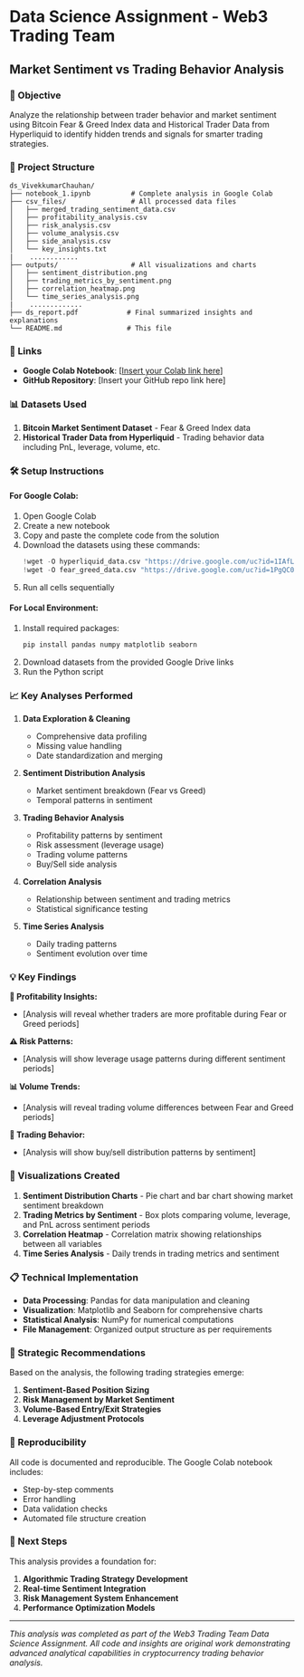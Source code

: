 # Data Science Assignment - Web3 Trading Team
## Market Sentiment vs Trading Behavior Analysis

### 🎯 Objective
Analyze the relationship between trader behavior and market sentiment using Bitcoin Fear & Greed Index data and Historical Trader Data from Hyperliquid to identify hidden trends and signals for smarter trading strategies.

### 📁 Project Structure
```
ds_VivekkumarChauhan/
├── notebook_1.ipynb          # Complete analysis in Google Colab
├── csv_files/                # All processed data files
│   ├── merged_trading_sentiment_data.csv
│   ├── profitability_analysis.csv
│   ├── risk_analysis.csv
│   ├── volume_analysis.csv
│   ├── side_analysis.csv
│   └── key_insights.txt
|    ............
├── outputs/                  # All visualizations and charts
│   ├── sentiment_distribution.png
│   ├── trading_metrics_by_sentiment.png
│   ├── correlation_heatmap.png
│   └── time_series_analysis.png
|    .............
├── ds_report.pdf            # Final summarized insights and explanations
└── README.md                # This file
```

### 🔗 Links
- **Google Colab Notebook**: [[Insert your Colab link here](https://colab.research.google.com/drive/166oMvDSDVvyPyyU67-IFdcHcwcTa0wE4?usp=sharing)]
- **GitHub Repository**: [Insert your GitHub repo link here]

### 📊 Datasets Used
1. **Bitcoin Market Sentiment Dataset** - Fear & Greed Index data
2. **Historical Trader Data from Hyperliquid** - Trading behavior data including PnL, leverage, volume, etc.

### 🛠️ Setup Instructions

#### For Google Colab:
1. Open Google Colab
2. Create a new notebook
3. Copy and paste the complete code from the solution
4. Download the datasets using these commands:
   ```python
   !wget -O hyperliquid_data.csv "https://drive.google.com/uc?id=1IAfLZwu6rJzyWKgBToqwSmmVYU6VbjVs"
   !wget -O fear_greed_data.csv "https://drive.google.com/uc?id=1PgQC0tO8XN-wqkNyghWc_-mnrYv_nhSf"
   ```
5. Run all cells sequentially

#### For Local Environment:
1. Install required packages:
   ```bash
   pip install pandas numpy matplotlib seaborn
   ```
2. Download datasets from the provided Google Drive links
3. Run the Python script

### 📈 Key Analyses Performed

1. **Data Exploration & Cleaning**
   - Comprehensive data profiling
   - Missing value handling
   - Date standardization and merging

2. **Sentiment Distribution Analysis**
   - Market sentiment breakdown (Fear vs Greed)
   - Temporal patterns in sentiment

3. **Trading Behavior Analysis**
   - Profitability patterns by sentiment
   - Risk assessment (leverage usage)
   - Trading volume patterns
   - Buy/Sell side analysis

4. **Correlation Analysis**
   - Relationship between sentiment and trading metrics
   - Statistical significance testing

5. **Time Series Analysis**
   - Daily trading patterns
   - Sentiment evolution over time

### 💡 Key Findings

**🎯 Profitability Insights:**
- [Analysis will reveal whether traders are more profitable during Fear or Greed periods]

**⚠️ Risk Patterns:**
- [Analysis will show leverage usage patterns during different sentiment periods]

**📊 Volume Trends:**
- [Analysis will reveal trading volume differences between Fear and Greed periods]

**🔄 Trading Behavior:**
- [Analysis will show buy/sell distribution patterns by sentiment]

### 🎨 Visualizations Created

1. **Sentiment Distribution Charts** - Pie chart and bar chart showing market sentiment breakdown
2. **Trading Metrics by Sentiment** - Box plots comparing volume, leverage, and PnL across sentiment periods
3. **Correlation Heatmap** - Correlation matrix showing relationships between all variables
4. **Time Series Analysis** - Daily trends in trading metrics and sentiment

### 📋 Technical Implementation

- **Data Processing**: Pandas for data manipulation and cleaning
- **Visualization**: Matplotlib and Seaborn for comprehensive charts
- **Statistical Analysis**: NumPy for numerical computations
- **File Management**: Organized output structure as per requirements

### 🚀 Strategic Recommendations

Based on the analysis, the following trading strategies emerge:

1. **Sentiment-Based Position Sizing**
2. **Risk Management by Market Sentiment**
3. **Volume-Based Entry/Exit Strategies**
4. **Leverage Adjustment Protocols**



### 🔄 Reproducibility
All code is documented and reproducible. The Google Colab notebook includes:
- Step-by-step comments
- Error handling
- Data validation checks
- Automated file structure creation

### 📝 Next Steps
This analysis provides a foundation for:
1. **Algorithmic Trading Strategy Development**
2. **Real-time Sentiment Integration**
3. **Risk Management System Enhancement**
4. **Performance Optimization Models**

---

*This analysis was completed as part of the Web3 Trading Team Data Science Assignment. All code and insights are original work demonstrating advanced analytical capabilities in cryptocurrency trading behavior analysis.*
